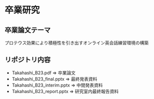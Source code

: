 # 卒業研究
## 卒業論文テーマ
プロテウス効果により積極性を引き出すオンライン英会話練習環境の構築
## リポジトリ内容
- Takahashi_B23.pdf => 卒業論文
- Takahashi_B23_final.pptx => 最終発表資料
- Takahashi_B23_interim.pptx => 中間発表資料
- Takahashi_B23_report.pptx => 研究室内最終報告資料

